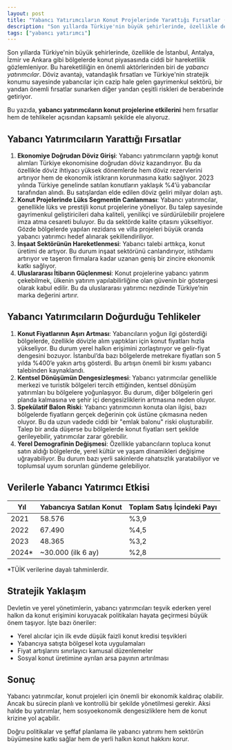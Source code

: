 ```yaml
---
layout: post
title: "Yabancı Yatırımcıların Konut Projelerinde Yarattığı Fırsatlar (ve Tehlikeler)"
description: "Son yıllarda Türkiye'nin büyük şehirlerinde, özellikle de İstanbul, Antalya, İzmir ve Ankara gibi bölgelerde konut piyasasında ciddi bir hareketlilik gözlemleniyor."
tags: ["yabancı yatırımcı"]
---
```


Son yıllarda Türkiye'nin büyük şehirlerinde, özellikle de İstanbul, Antalya, İzmir ve Ankara gibi bölgelerde konut piyasasında ciddi bir hareketlilik gözlemleniyor. Bu hareketliliğin en önemli aktörlerinden biri de *yabancı yatırımcılar*. Döviz avantajı, vatandaşlık fırsatları ve Türkiye'nin stratejik konumu sayesinde yabancılar için cazip hale gelen gayrimenkul sektörü, bir yandan önemli fırsatlar sunarken diğer yandan çeşitli riskleri de beraberinde getiriyor.

Bu yazıda, **yabancı yatırımcıların konut projelerine etkilerini** hem fırsatlar hem de tehlikeler açısından kapsamlı şekilde ele alıyoruz.

## Yabancı Yatırımcıların Yarattığı Fırsatlar

1. **Ekonomiye Doğrudan Döviz Girişi**: Yabancı yatırımcıların yaptığı konut alımları Türkiye ekonomisine doğrudan döviz kazandırıyor. Bu da özellikle döviz ihtiyacı yüksek dönemlerde hem döviz rezervlerini artırıyor hem de ekonomik istikrarın korunmasına katkı sağlıyor. 2023 yılında Türkiye genelinde satılan konutların yaklaşık %4’ü yabancılar tarafından alındı. Bu satışlardan elde edilen döviz geliri milyar doları aştı.
2. **Konut Projelerinde Lüks Segmentin Canlanması**: Yabancı yatırımcılar, genellikle lüks ve prestijli konut projelerine yöneliyor. Bu talep sayesinde gayrimenkul geliştiricileri daha kaliteli, yenilikçi ve sürdürülebilir projelere imza atma cesareti buluyor. Bu da sektörde kalite çıtasını yükseltiyor. Gözde bölgelerde yapılan rezidans ve villa projeleri büyük oranda yabancı yatırımcı hedef alınarak şekillendiriliyor.
3. **İnşaat Sektörünün Hareketlenmesi**: Yabancı talebi arttıkça, konut üretimi de artıyor. Bu durum inşaat sektörünü canlandırıyor, istihdamı artırıyor ve taşeron firmalara kadar uzanan geniş bir zincire ekonomik katkı sağlıyor.
4. **Uluslararası İtibarın Güçlenmesi**: Konut projelerine yabancı yatırım çekebilmek, ülkenin yatırım yapılabilirliğine olan güvenin bir göstergesi olarak kabul edilir. Bu da uluslararası yatırımcı nezdinde Türkiye’nin marka değerini artırır.

## Yabancı Yatırımcıların Doğurduğu Tehlikeler

1. **Konut Fiyatlarının Aşırı Artması**: Yabancıların yoğun ilgi gösterdiği bölgelerde, özellikle dövizle alım yaptıkları için konut fiyatları hızla yükseliyor. Bu durum yerel halkın erişimini zorlaştırıyor ve gelir-fiyat dengesini bozuyor. İstanbul’da bazı bölgelerde metrekare fiyatları son 5 yılda %400’e yakın artış gösterdi. Bu artışın önemli bir kısmı yabancı talebinden kaynaklandı.
2. **Kentsel Dönüşümün Dengesizleşmesi**: Yabancı yatırımcılar genellikle merkezi ve turistik bölgeleri tercih ettiğinden, kentsel dönüşüm yatırımları bu bölgelere yoğunlaşıyor. Bu durum, diğer bölgelerin geri planda kalmasına ve şehir içi dengesizliklerin artmasına neden oluyor.
3. **Spekülatif Balon Riski**: Yabancı yatırımcının konuta olan ilgisi, bazı bölgelerde fiyatların gerçek değerinin çok üstüne çıkmasına neden oluyor. Bu da uzun vadede ciddi bir "emlak balonu" riski oluşturabilir. Talep bir anda düşerse bu bölgelerde konut fiyatları sert şekilde gerileyebilir, yatırımcılar zarar görebilir.
4. **Yerel Demografinin Değişmesi**: Özellikle yabancıların topluca konut satın aldığı bölgelerde, yerel kültür ve yaşam dinamikleri değişime uğrayabiliyor. Bu durum bazı yerli sakinlerde rahatsızlık yaratabiliyor ve toplumsal uyum sorunları gündeme gelebiliyor.

## Verilerle Yabancı Yatırımcı Etkisi

| Yıl    | Yabancıya Satılan Konut | Toplam Satış İçindeki Payı |
| ------ | ----------------------- | -------------------------- |
| 2021   | 58.576                  | %3,9                       |
| 2022   | 67.490                  | %4,5                       |
| 2023   | 48.365                  | %3,2                       |
| 2024\* | \~30.000 (ilk 6 ay)     | %2,8                       |

*TÜİK verilerine dayalı tahminlerdir.

## Stratejik Yaklaşım

Devletin ve yerel yönetimlerin, yabancı yatırımcıları teşvik ederken yerel halkın da konut erişimini koruyacak politikaları hayata geçirmesi büyük önem taşıyor. İşte bazı öneriler:

- Yerel alıcılar için ilk evde düşük faizli konut kredisi teşvikleri
- Yabancıya satışta bölgesel kota uygulamaları
- Fiyat artışlarını sınırlayıcı kamusal düzenlemeler
- Sosyal konut üretimine ayrılan arsa payının artırılması

## Sonuç

Yabancı yatırımcılar, konut projeleri için önemli bir ekonomik kaldıraç olabilir. Ancak bu sürecin planlı ve kontrollü bir şekilde yönetilmesi gerekir. Aksi halde bu yatırımlar, hem sosyoekonomik dengesizliklere hem de konut krizine yol açabilir.

Doğru politikalar ve şeffaf planlama ile yabancı yatırımı hem sektörün büyümesine katkı sağlar hem de yerli halkın konut hakkını korur.